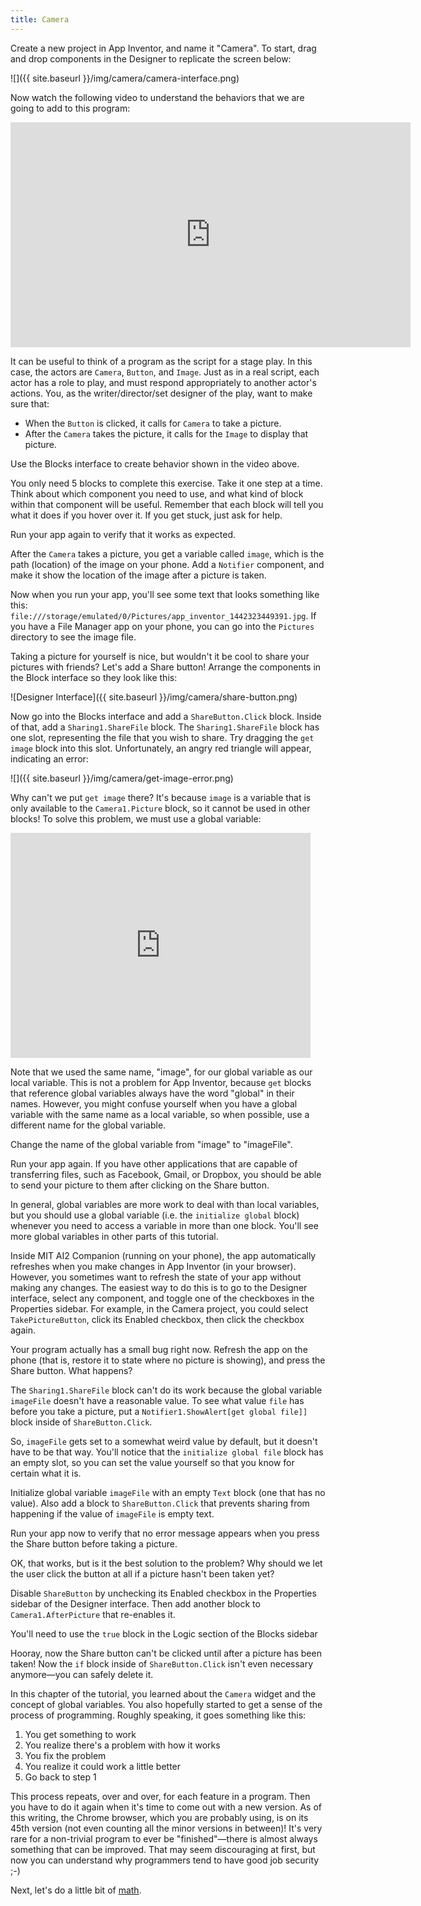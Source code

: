 ```yaml
---
title: Camera
---
```

Create a new project in App Inventor, and name it "Camera". To start, drag and drop components in the Designer to replicate the screen below:

![]({{ site.baseurl }}/img/camera/camera-interface.png)

Now watch the following video to understand the behaviors that we are going to add to this program:

<iframe width="640" height="360" src="https://www.youtube.com/embed/W3SMmBR_vQM" frameborder="0" allowfullscreen></iframe>

It can be useful to think of a program as the script for a stage play. In this case, the actors are `Camera`, `Button`, and `Image`. Just as in a real script, each actor has a role to play, and must respond appropriately to another actor's actions. You, as the writer/director/set designer of the play, want to make sure that:

- When the `Button` is clicked, it calls for `Camera` to take a picture.
- After the `Camera` takes the picture, it calls for the `Image` to display that picture.

<div class="exercise">
  <p>Use the Blocks interface to create behavior shown in the video above.</p>

  <p class="hint">You only need 5 blocks to complete this exercise. Take it one step at a time. Think about which component you need to use, and what kind of block within that component will be useful. Remember that each block will tell you what it does if you hover over it. If you get stuck, just ask for help.</p>
</div>

Run your app again to verify that it works as expected.

<div class="exercise">
  <p>After the <code>Camera</code> takes a picture, you get a variable called <code>image</code>, which is the path (location) of the image on your phone. Add a <code>Notifier</code> component, and make it show the location of the image after a picture is taken.</p>
</div>

Now when you run your app, you'll see some text that looks something like this: `file:///storage/emulated/0/Pictures/app_inventor_1442323449391.jpg`. If you have a File Manager app on your phone, you can go into the `Pictures` directory to see the image file.

Taking a picture for yourself is nice, but wouldn't it be cool to share your pictures with friends? Let's add a Share button! Arrange the components in the Block interface so they look like this:

![Designer Interface]({{ site.baseurl }}/img/camera/share-button.png)

Now go into the Blocks interface and add a `ShareButton.Click` block. Inside of that, add a `Sharing1.ShareFile` block. The `Sharing1.ShareFile` block has one slot, representing the file that you wish to share. Try dragging the `get image` block into this slot. Unfortunately, an angry red triangle will appear, indicating an error:

![]({{ site.baseurl }}/img/camera/get-image-error.png)

Why can't we put `get image` there? It's because `image` is a variable that is only available to the `Camera1.Picture` block, so it cannot be used in other blocks! To solve this problem, we must use a global variable:

<iframe width="480" height="360" src="https://www.youtube.com/embed/gtiSEOXz5TM" frameborder="0" allowfullscreen></iframe>

Note that we used the same name, "image", for our global variable as our local variable. This is not a problem for App Inventor, because `get` blocks that reference global variables always have the word "global" in their names. However, you might confuse yourself when you have a global variable with the same name as a local variable, so when possible, use a different name for the global variable.

<div class="exercise">
  <p>Change the name of the global variable from "image" to "imageFile".</p>
</div>

Run your app again. If you have other applications that are capable of transferring files, such as Facebook, Gmail, or Dropbox, you should be able to send your picture to them after clicking on the Share button.

In general, global variables are more work to deal with than local variables, but you should use a global variable (i.e. the `initialize global` block) whenever you need to access a variable in more than one block. You'll see more global variables in other parts of this tutorial.

<div class="tip">
  <p>Inside MIT AI2 Companion (running on your phone), the app automatically refreshes when you make changes in App Inventor (in your browser). However, you sometimes want to refresh the state of your app without making any changes. The easiest way to do this is to go to the Designer interface, select any component, and toggle one of the checkboxes in the Properties sidebar. For example, in the Camera project, you could select <code>TakePictureButton</code>, click its Enabled checkbox, then click the checkbox again.</p>
</div>

Your program actually has a small bug right now. Refresh the app on the phone (that is, restore it to state where no picture is showing), and press the Share button. What happens?

<div class="exercise">
  <p>The <code>Sharing1.ShareFile</code> block can't do its work because the global variable <code>imageFile</code> doesn't have a reasonable value. To see what value <code>file</code> has before you take a picture, put a <code>Notifier1.ShowAlert[get global file]]</code> block inside of <code>ShareButton.Click</code>.</p>
</div>

So, `imageFile` gets set to a somewhat weird value by default, but it doesn't have to be that way. You'll notice that the `initialize global file` block has an empty slot, so you can set the value yourself so that you know for certain what it is.

<div class="exercise">
  <p>Initialize global variable <code>imageFile</code> with an empty <code>Text</code> block (one that has no value). Also add a block to <code>ShareButton.Click</code> that prevents sharing from happening if the value of <code>imageFile</code> is empty text.</p>
</div>

Run your app now to verify that no error message appears when you press the Share button before taking a picture.

OK, that works, but is it the best solution to the problem? Why should we let the user click the button at all if a picture hasn't been taken yet?

<div class="exercise">
  <p>Disable <code>ShareButton</code> by unchecking its Enabled checkbox in the Properties sidebar of the Designer interface. Then add another block to <code>Camera1.AfterPicture</code> that re-enables it.</p>

  <p class="hint">You'll need to use the <code>true</code> block in the Logic section of the Blocks sidebar</p>
</div>

Hooray, now the Share button can't be clicked until after a picture has been taken! Now the `if` block inside of `ShareButton.Click` isn't even necessary anymore—you can safely delete it.

In this chapter of the tutorial, you learned about the `Camera` widget and the concept of global variables. You also hopefully started to get a sense of the process of programming. Roughly speaking, it goes something like this:

1. You get something to work
1. You realize there's a problem with how it works
1. You fix the problem
1. You realize it could work a little better
1. Go back to step 1

This process repeats, over and over, for each feature in a program. Then you have to do it again when it's time to come out with a new version. As of this writing, the Chrome browser, which you are probably using, is on its 45th version (not even counting all the minor versions in between)! It's very rare for a non-trivial program to ever be "finished"—there is almost always something that can be improved. That may seem discouraging at first, but now you can understand why programmers tend to have good job security ;-)

Next, let's do a little bit of [math](../math).
